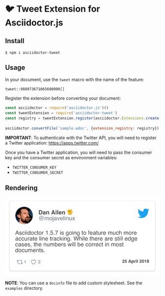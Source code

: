 # :bird: Tweet Extension for Asciidoctor.js

## Install

    $ npm i asciidoctor-tweet

## Usage

In your document, use the `tweet` macro with the name of the feature:

```
tweet::988973671065600000[]
```

Register the extension before converting your document:

```js
const asciidoctor = require('asciidoctor.js')()
const tweetExtension = require('asciidoctor-tweet')
const registry = tweetExtension.register(asciidoctor.Extensions.create())

asciidoctor.convertFile('sample.adoc', {extension_registry: registry})
```

**IMPORTANT**:
To authenticate with the Twitter API, you will need to register a Twitter application: https://apps.twitter.com/

Once you have a Twitter application, you will need to pass the consumer key and the consumer secret as environment variables:

* `TWITTER_CONSUMER_KEY`
* `TWITTER_CONSUMER_SECRET`


## Rendering

![](rendering.jpeg)

**NOTE**: You can use a `docinfo` file to add custom stylesheet. See the `examples` directory.
